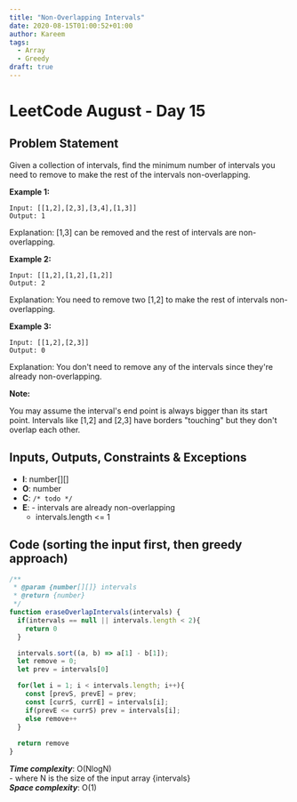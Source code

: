 ```yaml
---
title: "Non-Overlapping Intervals"
date: 2020-08-15T01:00:52+01:00
author: Kareem
tags:
  - Array
  - Greedy
draft: true
---
```


<!-- LeetCode month and day here -->
# LeetCode August - Day 15

## Problem Statement

Given a collection of intervals, find the minimum number of intervals you need to remove to make the rest of the intervals non-overlapping.

**Example 1:**
```
Input: [[1,2],[2,3],[3,4],[1,3]]
Output: 1
```
Explanation: [1,3] can be removed and the rest of intervals are non-overlapping.

**Example 2:**
```
Input: [[1,2],[1,2],[1,2]]
Output: 2
```
Explanation: You need to remove two [1,2] to make the rest of intervals non-overlapping.

**Example 3:**
```
Input: [[1,2],[2,3]]
Output: 0
```
Explanation: You don't need to remove any of the intervals since they're already non-overlapping.
 
**Note:**

You may assume the interval's end point is always bigger than its start point.
Intervals like [1,2] and [2,3] have borders "touching" but they don't overlap each other.


## Inputs, Outputs, Constraints & Exceptions
- **I**: number[][]
- **O**: number
- **C**: `/* todo */`
- **E**: - intervals are already non-overlapping
  - intervals.length <= 1


## Code (sorting the input first, then greedy approach)
```js
/**
 * @param {number[][]} intervals
 * @return {number}
 */
function eraseOverlapIntervals(intervals) {
  if(intervals == null || intervals.length < 2){
    return 0
  }

  intervals.sort((a, b) => a[1] - b[1]);
  let remove = 0;
  let prev = intervals[0]

  for(let i = 1; i < intervals.length; i++){
    const [prevS, prevE] = prev;
    const [currS, currE] = intervals[i];
    if(prevE <= currS) prev = intervals[i];
    else remove++
  }
  
  return remove
}
```

**_Time complexity_**: O(NlogN)\
\- where N is the size of the input array {intervals}\
**_Space complexity_**: O(1)